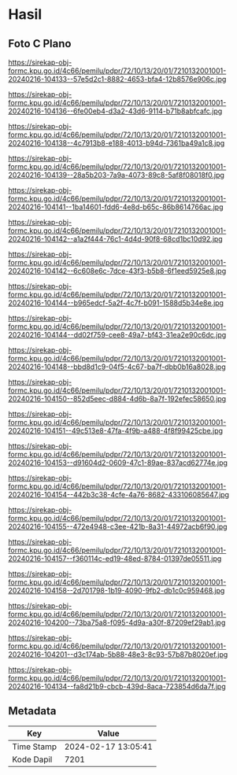 # Hasil

## Foto C Plano

https://sirekap-obj-formc.kpu.go.id/4c66/pemilu/pdpr/72/10/13/20/01/7210132001001-20240216-104133--57e5d2c1-8882-4653-bfa4-12b8576e906c.jpg

https://sirekap-obj-formc.kpu.go.id/4c66/pemilu/pdpr/72/10/13/20/01/7210132001001-20240216-104136--6fe00eb4-d3a2-43d6-9114-b71b8abfcafc.jpg

https://sirekap-obj-formc.kpu.go.id/4c66/pemilu/pdpr/72/10/13/20/01/7210132001001-20240216-104138--4c7913b8-e188-4013-b94d-7361ba49a1c8.jpg

https://sirekap-obj-formc.kpu.go.id/4c66/pemilu/pdpr/72/10/13/20/01/7210132001001-20240216-104139--28a5b203-7a9a-4073-89c8-5af8f08018f0.jpg

https://sirekap-obj-formc.kpu.go.id/4c66/pemilu/pdpr/72/10/13/20/01/7210132001001-20240216-104141--1ba14601-fdd6-4e8d-b65c-86b8614766ac.jpg

https://sirekap-obj-formc.kpu.go.id/4c66/pemilu/pdpr/72/10/13/20/01/7210132001001-20240216-104142--a1a2f444-76c1-4d4d-90f8-68cd1bc10d92.jpg

https://sirekap-obj-formc.kpu.go.id/4c66/pemilu/pdpr/72/10/13/20/01/7210132001001-20240216-104142--6c608e6c-7dce-43f3-b5b8-6f1eed5925e8.jpg

https://sirekap-obj-formc.kpu.go.id/4c66/pemilu/pdpr/72/10/13/20/01/7210132001001-20240216-104144--b965edcf-5a2f-4c7f-b091-1588d5b34e8e.jpg

https://sirekap-obj-formc.kpu.go.id/4c66/pemilu/pdpr/72/10/13/20/01/7210132001001-20240216-104144--dd02f759-cee8-49a7-bf43-31ea2e90c6dc.jpg

https://sirekap-obj-formc.kpu.go.id/4c66/pemilu/pdpr/72/10/13/20/01/7210132001001-20240216-104148--bbd8d1c9-04f5-4c67-ba7f-dbb0b16a8028.jpg

https://sirekap-obj-formc.kpu.go.id/4c66/pemilu/pdpr/72/10/13/20/01/7210132001001-20240216-104150--852d5eec-d884-4d6b-8a7f-192efec58650.jpg

https://sirekap-obj-formc.kpu.go.id/4c66/pemilu/pdpr/72/10/13/20/01/7210132001001-20240216-104151--49c513e8-47fa-4f9b-a488-4f8f99425cbe.jpg

https://sirekap-obj-formc.kpu.go.id/4c66/pemilu/pdpr/72/10/13/20/01/7210132001001-20240216-104153--d91604d2-0609-47c1-89ae-837acd62774e.jpg

https://sirekap-obj-formc.kpu.go.id/4c66/pemilu/pdpr/72/10/13/20/01/7210132001001-20240216-104154--442b3c38-4cfe-4a76-8682-433106085647.jpg

https://sirekap-obj-formc.kpu.go.id/4c66/pemilu/pdpr/72/10/13/20/01/7210132001001-20240216-104155--472e4948-c3ee-421b-8a31-44972acb6f90.jpg

https://sirekap-obj-formc.kpu.go.id/4c66/pemilu/pdpr/72/10/13/20/01/7210132001001-20240216-104157--f360114c-ed19-48ed-8784-01397de05511.jpg

https://sirekap-obj-formc.kpu.go.id/4c66/pemilu/pdpr/72/10/13/20/01/7210132001001-20240216-104158--2d701798-1b19-4090-9fb2-db1c0c959468.jpg

https://sirekap-obj-formc.kpu.go.id/4c66/pemilu/pdpr/72/10/13/20/01/7210132001001-20240216-104200--73ba75a8-f095-4d9a-a30f-87209ef29ab1.jpg

https://sirekap-obj-formc.kpu.go.id/4c66/pemilu/pdpr/72/10/13/20/01/7210132001001-20240216-104201--d3c174ab-5b88-48e3-8c93-57b87b8020ef.jpg

https://sirekap-obj-formc.kpu.go.id/4c66/pemilu/pdpr/72/10/13/20/01/7210132001001-20240216-104134--fa8d21b9-cbcb-439d-8aca-723854d6da7f.jpg


## Metadata

| Key        | Value               |
| ---------- | ------------------- |
| Time Stamp | 2024-02-17 13:05:41 |
| Kode Dapil | 7201                |



